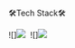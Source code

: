</h3 align = "center"> 🛠Tech Stack🛠</h3>
</p align = "center">
![]<img src="https://img.shields.io/badge/Python-3766AB?style=flat-square&logo=Python&logoColor=white"/>&nbsp ![]<img src="https://img.shields.io/badge/Oracle-F80000?style=flat-square&logo=Oracle&logoColor=white"/></a>&nbsp 

</p>
<!--
**seok-young/seok-young** is a ✨ _special_ ✨ repository because its `README.md` (this file) appears on your GitHub profile.

Here are some ideas to get you started:

- 🔭 I’m currently working on ...
- 🌱 I’m currently learning ...
- 👯 I’m looking to collaborate on ...
- 🤔 I’m looking for help with ...
- 💬 Ask me about ...
- 📫 How to reach me: ...
- 😄 Pronouns: ...
- ⚡ Fun fact: ...
-->
